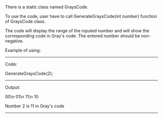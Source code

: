 There is a static class named GraysCode. 

To use the code, user have to call GenerateGraysCode(int number) function of GraysCode class.

The code will display the range of the inputed number and will show the corresponding code in Gray's code.
The entered number should be non-negative.

Example of using:
________________________________
Code:


GenerateGraysCode(2);

________________________________
Output:

00\n
01\n
11\n
10

Number 2 is 11 in Gray's code
________________________________
